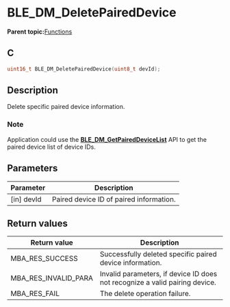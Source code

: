 # BLE\_DM\_DeletePairedDevice

**Parent topic:**[Functions](GUID-C213A095-3AE2-4E42-8DA7-443CE189EE4C.md)

## C

```c
uint16_t BLE_DM_DeletePairedDevice(uint8_t devId);
```

## Description

Delete specific paired device information.

### Note

Application could use the **[BLE\_DM\_GetPairedDeviceList](GUID-5D19D08C-5C98-45D5-BDFD-ACB2D4106A03.md)** API to get the paired device list of device IDs.

## Parameters

|Parameter|Description|
|---------|-----------|
|\[in\] devId|Paired device ID of paired information.|

## Return values

|Return value|Description|
|------------|-----------|
|MBA\_RES\_SUCCESS|Successfully deleted specific paired device information.|
|MBA\_RES\_INVALID\_PARA|Invalid parameters, if device ID does not recognize a valid pairing device.|
|MBA\_RES\_FAIL|The delete operation failure.|

